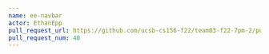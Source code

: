 ```yaml
---
name: ee-navbar
actor: EthanEpp
pull_request_url: https://github.com/ucsb-cs156-f22/team03-f22-7pm-2/pull/40
pull_request_num: 40
---
```

